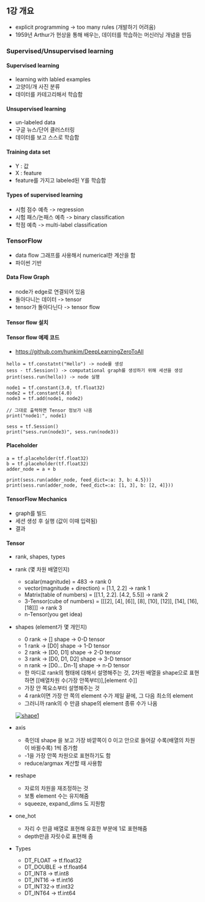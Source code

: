 ## 1강 개요

- explicit programming -> too many rules (개발하기 어려움)
- 1959년 Arthur가 현상을 통해 배우는, 데이터를 학습하는 머신러닝 개념을 만듬

### Supervised/Unsupervised learning

#### Supervised learning

- learning with labled examples
- 고양이/개 사진 분류
- 데이터를 카테고리해서 학습함


#### Unsupervised learning

- un-labeled data
- 구글 뉴스/단어 클러스터링
- 데이터를 보고 스스로 학습함


#### Training data set

- Y : 값
- X : feature
- feature를 가지고 labeled된 Y를 학습함


#### Types of supervised learning

- 시험 점수 예측 -> regression
- 시험 패스/논패스 예측 -> binary classification
- 학점 예측 -> multi-label classification



### TensorFlow

- data flow 그래프를 사용해서 numerical한 계산을 함
- 파이썬 기반


#### Data Flow Graph

- node가 edge로 연결되어 있음
- 돌아다니는 데이터 -> tensor
- tensor가 돌아다닌다 -> tensor flow

#### Tensor flow 설치

#### Tensor flow 예제 코드

- https://github.com/hunkim/DeepLearningZeroToAll

```
hello = tf.constatnt("Hello") -> node를 생성
sess - tf.Session() -> computational graph를 생성하기 위해 세션을 생성
print(sess.run(hello)) -> node 실행
```


```
node1 = tf.constant(3.0, tf.float32)
node2 = tf.constant(4.0)
node3 = tf.add(node1, node2)

// 그대로 출력하면 Tensor 정보가 나옴
print("node1:", node1)

sess = tf.Session()
print("sess.run(node3)", sess.run(node3))
```

#### Placeholder

```
a = tf.placeholder(tf.float32)
b = tf.placeholder(tf.float32)
adder_node = a + b

print(sess.run(adder_node, feed_dict=:a: 3, b: 4.5}))
print(sess.run(adder_node, feed_dict=:a: [1, 3], b: [2, 4]}))
```

#### TensorFlow Mechanics

- graph를 빌드
- 세션 생성 후 실행 (값이 이때 입력됨)
- 결과


#### Tensor

- rank, shapes, types

- rank (몇 차원 배열인지)
  - scalar(magnitude) = 483 -> rank 0
  - vector(magnitude + direction) = [1.1, 2.2] -> rank 1
  - Matrix(table of numbers) = [[1.1, 2.2]. [4.2, 5.5]] -> rank 2
  - 3-Tensor(cube of numbers) = [[[2], [4], [6]], [8], [10], [12]], [14], [16], [18]]] -> rank 3
  - n-Tensor(you get idea)
  
- shapes (element가 몇 개인지)
  - 0 rank -> [] shape -> 0-D tensor
  - 1 rank -> [D0] shape -> 1-D tensor
  - 2 rank -> [D0, D1] shape -> 2-D tensor
  - 3 rank -> [D0, D1, D2] shape -> 3-D tensor
  - n rank -> [D0... Dn-1] shape -> n-D tensor
  - 한 마디로 rank의 형태에 대해서 설명해주는 것, 2차원 배열을 shape으로 표현하면 [[배열차원 수(가장 안쪽부터)],[element 수]]
  - 가장 안 쪽요소부터 설명해주는 것
  - 4 rank이면 가장 안 쪽의 element 수가 제일 끝에, 그 다음 최소의 element
  - 그러니까 rank의 수 만큼 shape의 element 종류 수가 나옴
  
  
  [![shape1](https://github.com/leeplay/study/blob/master/machine-learning/image/shape1.png)]()

- axis
  - 축인데 shape 을 보고 가장 바깥쪽이 0 이고 안으로 들어갈 수록(배열의 차원이 바뀔수록) 1씩 증가함
  - -1을 가장 안쪽 차원으로 표현하기도 함
  - reduce/argmax 계산할 때 사용함

- reshape 
  - 자료의 차원을 재조정하는 것
  - 보통 element 수는 유지해줌
  - squeeze, expand_dims 도 지원함

- one_hot
  - 자리 수 만큼 배열로 표현해 유효한 부분에 1로 표현해줌
  - depth만큼 자릿수로 표현해 줌

- Types
  - DT_FLOAT -> tf.float32
  - DT_DOUBLE -> tf.float64
  - DT_INT8 -> tf.int8
  - DT_INT16 -> tf.int16
  - DT_INT32-> tf.int32
  - DT_INT64 -> tf.int64
